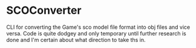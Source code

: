 # SCOConverter
CLI for converting the Game's sco model file format into obj files and vice versa.
Code is quite dodgey and only temporary until further research is done and I'm certain about what direction to take ths in.